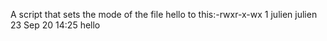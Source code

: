 A script that sets the mode of the file hello to this:-rwxr-x-wx 1 julien julien 23 Sep 20 14:25 hello
